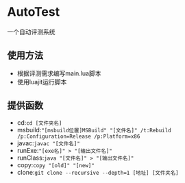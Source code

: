 # AutoTest
一个自动评测系统

## 使用方法
- 根据评测需求编写main.lua脚本
- 使用luajit运行脚本

## 提供函数
- cd:`cd [文件夹名]`
- msbuild:`"[msbuild位置]MSBuild" "[文件名]" /t:Rebuild /p:Configuration=Release /p:Platform=x86`
- javac:`javac "[文件名]"`
- runExe:`"[exe名]" > "[输出文件名]"`
- runClass:`java "[文件名]" > "[输出文件名]"`
- copy:`copy "[old]" "[new]"`
- clone:`git clone --recursive --depth=1 [地址] [文件夹名]`